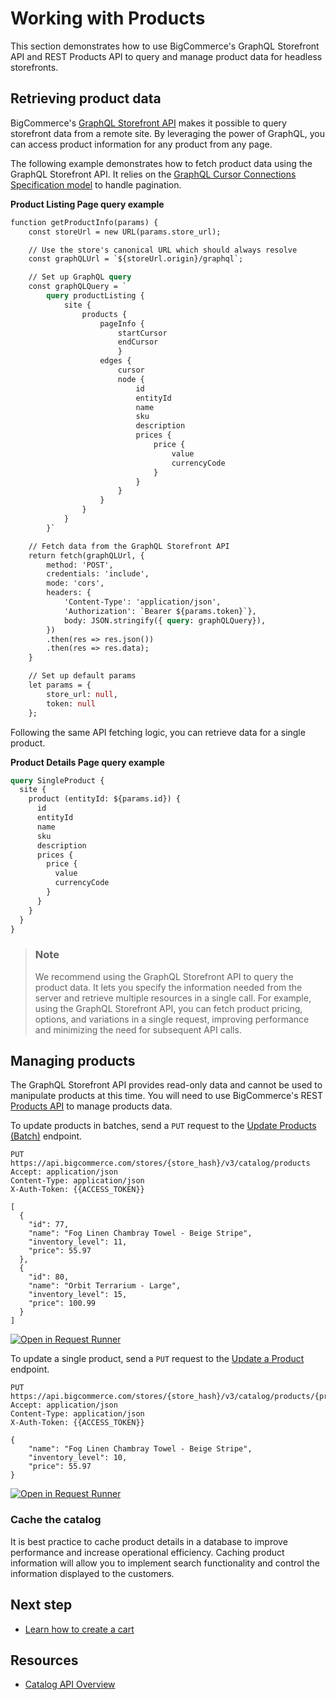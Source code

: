# Working with Products



This section demonstrates how to use BigCommerce's GraphQL Storefront API and REST Products API to query and manage product data for headless storefronts.

## Retrieving product data

BigCommerce's [GraphQL Storefront API](/api-reference/graphql/graphql) makes it possible to query storefront data from a remote site. By leveraging the power of GraphQL, you can access product information for any product from any page.

The following example demonstrates how to fetch product data using the GraphQL Storefront API. It relies on the [GraphQL Cursor Connections Specification model](https://relay.dev/graphql/connections.htm) to handle pagination.

**Product Listing Page query example**

```graphql
function getProductInfo(params) {
    const storeUrl = new URL(params.store_url);

    // Use the store's canonical URL which should always resolve
    const graphQLUrl = `${storeUrl.origin}/graphql`;

    // Set up GraphQL query
    const graphQLQuery = `
        query productListing {
            site {
                products {
                    pageInfo {
                        startCursor
                        endCursor
                        }
                    edges {
                        cursor
                        node {
                            id
                            entityId
                            name
                            sku
                            description
                            prices {
                                price {
                                    value
                                    currencyCode
                                }
                            }
                        }
                    }
                }
            }
        }`

    // Fetch data from the GraphQL Storefront API
    return fetch(graphQLUrl, {
        method: 'POST',
        credentials: 'include',
        mode: 'cors',
        headers: { 
            'Content-Type': 'application/json', 
            'Authorization': `Bearer ${params.token}`},
            body: JSON.stringify({ query: graphQLQuery}),
        })
        .then(res => res.json())
        .then(res => res.data);
    }

    // Set up default params
    let params = {
        store_url: null,
        token: null
    };
```
Following the same API fetching logic, you can retrieve data for a single product.

**Product Details Page query example**

```graphql
query SingleProduct {
  site {
    product (entityId: ${params.id}) {
      id
      entityId
      name
      sku
      description
      prices {
        price {
          value
          currencyCode
        }
      }
    }
  }
}
```

<div class="HubBlock--callout">
<div class="CalloutBlock--info">
<div class="HubBlock-content">

> ### Note
> We recommend using the GraphQL Storefront API to query the product data. It lets you specify the information needed from the server and retrieve multiple resources in a single call. For example, using the GraphQL Storefront API, you can fetch product pricing, options, and variations in a single request, improving performance and minimizing the need for subsequent API calls.
</div>
</div>
</div>

## Managing products

The GraphQL Storefront API provides read-only data and cannot be used to manipulate products at this time. You will need to use BigCommerce's REST [Products API](/api-reference/store-management/catalog/products/) to manage products data. 

To update products in batches, send a `PUT` request to the [Update Products (Batch)](/api-reference/store-management/catalog/products/updateproducts) endpoint. 

```http
PUT https://api.bigcommerce.com/stores/{store_hash}/v3/catalog/products
Accept: application/json
Content-Type: application/json
X-Auth-Token: {{ACCESS_TOKEN}}

[
  {
    "id": 77,
    "name": "Fog Linen Chambray Towel - Beige Stripe",
    "inventory_level": 11,
    "price": 55.97
  },
  {
    "id": 80,
    "name": "Orbit Terrarium - Large",
    "inventory_level": 15,
    "price": 100.99
  }
]
```

[![Open in Request Runner](https://storage.googleapis.com/bigcommerce-production-dev-center/images/Open-Request-Runner.svg)](/api-reference/store-management/catalog/products/updateproducts#requestrunner)

To update a single product, send a `PUT` request to the [Update a Product](/api-reference/store-management/catalog/products/updateproduct) endpoint.

```http
PUT https://api.bigcommerce.com/stores/{store_hash}/v3/catalog/products/{product_id}
Accept: application/json
Content-Type: application/json
X-Auth-Token: {{ACCESS_TOKEN}}

{
    "name": "Fog Linen Chambray Towel - Beige Stripe",
    "inventory_level": 10,
    "price": 55.97
}
```

[![Open in Request Runner](https://storage.googleapis.com/bigcommerce-production-dev-center/images/Open-Request-Runner.svg)](/api-reference/store-management/catalog/products/updateproduct#requestrunner)

### Cache the catalog

It is best practice to cache product details in a database to improve performance and increase operational efficiency. Caching product information will allow you to implement search functionality and control the information displayed to the customers.
 
## Next step

- [Learn how to create a cart](/api-docs/storefronts/guide/carts)

## Resources

- [Catalog API Overview](/api-docs/store-management/catalog/catalog-overview)

